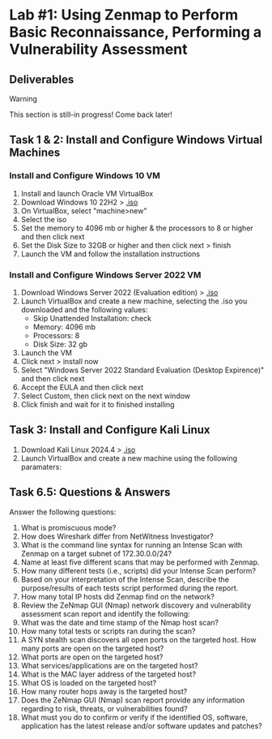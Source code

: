 # Lab #1: Using Zenmap to Perform Basic Reconnaissance, Performing a Vulnerability Assessment
## Deliverables

> [!WARNING]
> This section is still-in progress! Come back later!

<!--TODO-->

## Task 1 & 2: Install and Configure Windows Virtual Machines
### Install and Configure Windows 10 VM

1. Install and launch Oracle VM VirtualBox
1. Download Windows 10 22H2 > [.iso](https://drive.google.com/file/d/1x-0Jm8ADMHwN19fM1y_TBvhAGO-h4o5F/view)
1. On VirtualBox, select "machine>new"
1. Select the iso
1. Set the memory to 4096 mb or higher & the processors to 8 or higher and then click next
1. Set the Disk Size to 32GB or higher and then click next > finish
1. Launch the VM and follow the installation instructions

### Install and Configure Windows Server 2022 VM

1. Download Windows Server 2022 (Evaluation edition) > [.iso](https://go.microsoft.com/fwlink/p/?LinkID=2195280&clcid=0x409&culture=en-us&country=US)
1. Launch VirtualBox and create a new machine, selecting the .iso you downloaded and the following values:
    - Skip Unattended Installation: check
    - Memory: 4096 mb
    - Processors: 8
    - Disk Size: 32 gb
1. Launch the VM
1. Click next > install now
1. Select "Windows Server 2022 Standard Evaluation (Desktop Expirence)" and then click next
1. Accept the EULA and then click next
1. Select Custom, then click next on the next window
1. Click finish and wait for it to finished installing

## Task 3: Install and Configure Kali Linux 

1. Download Kali Linux 2024.4 > [.iso](https://cdimage.kali.org/kali-2024.4/kali-linux-2024.4-installer-amd64.iso)
1. Launch VirtualBox and create a new machine using the following paramaters: 


## Task 6.5: Questions & Answers

Answer the following questions:

1. What is promiscuous mode?
2. How does Wireshark differ from NetWitness Investigator?
3. What is the command line syntax for running an Intense Scan with Zenmap on a target
subnet of 172.30.0.0/24?
4. Name at least five different scans that may be performed with Zenmap.
5. How many different tests (i.e., scripts) did your Intense Scan perform?
6. Based on your interpretation of the Intense Scan, describe the purpose/results of each
tests script performed during the report.
7. How many total IP hosts did Zenmap find on the network?
8. Review the ZeNmap GUI (Nmap) network discovery and vulnerability assessment scan
report and identify the following:
9. What was the date and time stamp of the Nmap host scan?
10. How many total tests or scripts ran during the scan?
11. A SYN stealth scan discovers all open ports on the targeted host. How many ports are open
on the targeted host?
12. What ports are open on the targeted host?
13. What services/applications are on the targeted host?
14. What is the MAC layer address of the targeted host? 
15. What OS is loaded on the targeted host?
16. How many router hops away is the targeted host?
17. Does the ZeNmap GUI (Nmap) scan report provide any information regarding to risk,
threats, or vulnerabilities found?
18. What must you do to confirm or verify if the identified OS, software, application has the
latest release and/or software updates and patches?